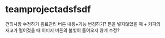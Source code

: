# teamprojectadsfsdf

건의사항 수정하기
음료관리 버튼 내용+기능 변경하기?
돈을 넣지않았을 때 + 커피의 재고가 떨어졌을 때 이미지 버튼의 불빛이 들어오지 않게 수정?

